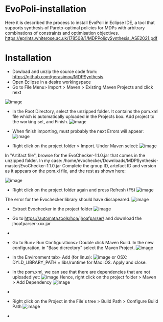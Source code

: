 # EvoPoli-installation
Here it is described the process to install EvoPoli in Eclipse IDE, a tool that supports synthesis of Pareto-optimal policies for MDPs with arbitrary combinations of constraints and optimisation objectives.  https://eprints.whiterose.ac.uk/178508/1/MDPPolicySynthesis_ASE2021.pdf 


# Installation
 - Dowload and unzip the source code from: https://github.com/gerasimou/MDPSynthesis
 - Open Eclipse in a desire workingspace
 - Go to File Menu> Import > Maven > Existing Maven Projects and click next
 
 ![image](https://user-images.githubusercontent.com/63869574/139691001-89a4987a-fd80-44b9-9511-c90e052cfcf7.png)

- In the Root Directory, select the unzipped folder. It contains the pom.xml file which is automatically uploaded in the Projects box. Add project to the working set, and Finish.
![image](https://user-images.githubusercontent.com/63869574/139691902-1a22ad13-bbcb-477d-88e4-0a6a7175cb88.png)

- When finish importing, must probably the next Errors will appear:
![image](https://user-images.githubusercontent.com/63869574/139692068-6daca272-9493-4f89-870a-f9717e2328af.png)

- Right click on the project folder > Import. Under Maven select:
![image](https://user-images.githubusercontent.com/63869574/139838441-929001cf-7789-4e1a-b63f-9c0eea70e591.png)

In "Artifact file", browse for the EvoChecker-1.1.0.jar that comes in the unzipped folder. In my case: /home/evochecker/Downloads/MDPSynthesis-master/EvoChecker-1.1.0.jar
Complete the group ID, artefact ID and version as it appears on the pom.xl file, and the rest as shown here:

![image](https://user-images.githubusercontent.com/63869574/139839694-c51da31d-783c-491a-a21e-f4941093caf9.png)

- Right click on the project folder again and press Refresh (F5)
![image](https://user-images.githubusercontent.com/63869574/139841260-7c797075-df73-4983-bdfe-a054c7aefb80.png)

The error for the Evochecker library should have dissapeared.
![image](https://user-images.githubusercontent.com/63869574/139841361-06918bbb-28d1-450a-8f7c-523a5224b71e.png)

- Extract Evochecker in the project folder
![image](https://user-images.githubusercontent.com/63869574/139842070-4f8da4b6-2c83-4f2d-9a10-ed97a1185b96.png)

- Go to https://automata.tools/hoa/jhoafparser/ and download the jhoafparser-xxx.jar


- 




- Go to Run> Run Configurations> Double click Maven Build. In the new configuration, in "Base dicrectory" select the Maven Project.
![image](https://user-images.githubusercontent.com/63869574/139694266-b37e02df-1d01-4c43-a08c-c1de91a41454.png)

- In the Environment tab> Add (for linux):
![image](https://user-images.githubusercontent.com/63869574/139694660-3d695f9c-7d82-4450-9e86-d5778599358f.png)
 or OSX: DYLD_LIBRARY_PATH = libs/runtime for Mac iOS.
 Apply and close.

- In the pom.xml, we can see that there are dependencies that are not uploaded yet:
![image](https://user-images.githubusercontent.com/63869574/139695456-447a95a2-5dba-4e2b-84a1-b7b065018c0a.png)
Hence, right click on the project folder > Maven > Add Dependency
![image](https://user-images.githubusercontent.com/63869574/139695662-d787d954-bc20-46f4-bbcf-3812593290a1.png)



- 


- Right click on the Project in the File's tree > Build Path > Configure Build Path
![image](https://user-images.githubusercontent.com/63869574/139692292-8878a479-905f-4c5b-b13b-e872705a4fe3.png)

- 
